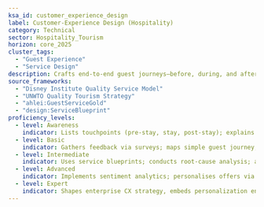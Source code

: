 ```yaml
---
ksa_id: customer_experience_design
label: Customer-Experience Design (Hospitality)
category: Technical
sector: Hospitality_Tourism
horizon: core_2025
cluster_tags:
  - "Guest Experience"
  - "Service Design"
description: Crafts end-to-end guest journeys—before, during, and after stays—using service-design tools, sensory cues, and feedback loops to maximize satisfaction and brand loyalty.
source_frameworks:
  - "Disney Institute Quality Service Model"
  - "UNWTO Quality Tourism Strategy" 
  - "ahlei:GuestServiceGold"
  - "design:ServiceBlueprint"
proficiency_levels:
  - level: Awareness
    indicator: Lists touchpoints (pre-stay, stay, post-stay); explains NPS basics; identifies key touchpoints and records guest preferences.
  - level: Basic
    indicator: Gathers feedback via surveys; maps simple guest journey; removes minor pain-points; fevelops simple journey maps and resolves minor pain points.
  - level: Intermediate
    indicator: Uses service blueprints; conducts root-cause analysis; aligns amenities to personas; conducts VOC research; applies service-recovery protocols; and analyzes NPS data.
  - level: Advanced
    indicator: Implements sentiment analytics; personalises offers via PMS data; hits ≥80 % promoter rate; leads cross-department CX initiatives; prototypes new experiences; and tracks ROI.
  - level: Expert
    indicator: Shapes enterprise CX strategy, embeds personalization engines, and influences industry standards.
---
```


